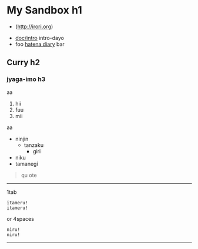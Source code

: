 My Sandbox h1
===============

  - (http://irori.org)

* [doc/intro](sandbox/blob/master/doc/intro.md) intro-dayo
* foo [hatena diary](http://d.hatena.ne.jp/hirose31/) bar

Curry h2
-------------

### jyaga-imo h3

aa

1. hii
2. fuu
3. mii

aa

* ninjin
  * tanzaku
    * giri
* niku
* tamanegi

> qu
> ote

---

1tab

	itameru!
	itameru!

or 4spaces

    niru!
    niru!

---

